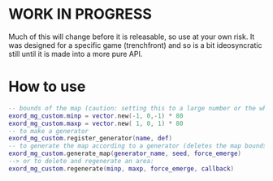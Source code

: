 # WORK IN PROGRESS
Much of this will change before it is releasable, so use at your own risk. It was designed for a specific game (trenchfront) and so is a bit ideosyncratic still until it is made into a more pure API.

# How to use
```lua
-- bounds of the map (caution: setting this to a large number or the whole world will kill your game when it tries to delete it)
exord_mg_custom.minp = vector.new(-1, 0,-1) * 80
exord_mg_custom.maxp = vector.new( 1, 0, 1) * 80
-- to make a generator
exord_mg_custom.register_generator(name, def)
-- to generate the map according to a generator (deletes the map bounds you have defined)
exord_mg_custom.generate_map(generator_name, seed, force_emerge)
--> or to delete and regenerate an area:
exord_mg_custom.regenerate(minp, maxp, force_emerge, callback)
```